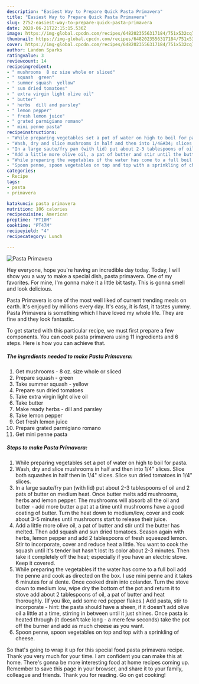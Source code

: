 ```yaml
---
description: "Easiest Way to Prepare Quick Pasta Primavera"
title: "Easiest Way to Prepare Quick Pasta Primavera"
slug: 2752-easiest-way-to-prepare-quick-pasta-primavera
date: 2020-06-21T22:15:15.536Z
image: https://img-global.cpcdn.com/recipes/6482023556317184/751x532cq70/pasta-primavera-recipe-main-photo.jpg
thumbnail: https://img-global.cpcdn.com/recipes/6482023556317184/751x532cq70/pasta-primavera-recipe-main-photo.jpg
cover: https://img-global.cpcdn.com/recipes/6482023556317184/751x532cq70/pasta-primavera-recipe-main-photo.jpg
author: Landon Sparks
ratingvalue: 3
reviewcount: 14
recipeingredient:
- " mushrooms  8 oz size whole or sliced"
- " squash  green"
- " summer squash  yellow"
- " sun dried tomatoes"
- " extra virgin light olive oil"
- " butter"
- " herbs  dill and parsley"
- " lemon pepper"
- " fresh lemon juice"
- " grated parmigiano romano"
- " mini penne pasta"
recipeinstructions:
- "While preparing vegetables set a pot of water on high to boil for pasta."
- "Wash, dry and slice mushrooms in half and then into 1/4&#34; slices. Slice both squashes in half then in 1/4&#34; slices. Slice sun dried tomatoes in 1/4&#34; slices."
- "In a large saute/fry pan (with lid) put about 2-3 tablespoons of oil and 2 pats of butter on medium heat. Once butter melts add mushrooms, herbs and lemon pepper. The mushrooms will absorb all the oil and butter - add more butter a pat at a time until mushrooms have a good coating of butter. Turn the heat down to medium/low, cover and cook about 3-5 minutes until mushrooms start to release their juice."
- "Add a little more olive oil, a pat of butter and stir until the butter has melted.  Then add squash and sun dried tomatoes. Season again with herbs, lemon pepper and add 2 tablespoons of fresh squeezed lemon. Stir to incorporate, cover and reduce heat a little. You want to cook the squash until it&#39;s tender but hasn&#39;t lost its color about 2-3 minutes. Then take it completely off the heat; especially if you have an electric stove. Keep it covered."
- "While preparing the vegetables if the water has come to a full boil add the penne and cook as directed on the box. I use mini penne and it takes 6 minutes for al dente. Once cooked drain into colander.  Turn the stove down to medium low, wipe dry the bottom of the pot and return it to stove add about 2 tablespoons of oil, a pat of butter and heat thoroughly. (If you like, add some red pepper flakes.) Add pasta, stir to incorporate - hint: the pasta should have a sheen, if it doesn&#39;t add olive oil a little at a time, stirring in between until it just shines. Once pasta is heated through (it doesn&#39;t take long - a mere few seconds) take the pot off the burner and add as much cheese as you want."
- "Spoon penne, spoon vegetables on top and top with a sprinkling of cheese."
categories:
- Recipe
tags:
- pasta
- primavera

katakunci: pasta primavera 
nutrition: 106 calories
recipecuisine: American
preptime: "PT10M"
cooktime: "PT47M"
recipeyield: "4"
recipecategory: Lunch

---
```



![Pasta Primavera](https://img-global.cpcdn.com/recipes/6482023556317184/751x532cq70/pasta-primavera-recipe-main-photo.jpg)

Hey everyone, hope you're having an incredible day today. Today, I will show you a way to make a special dish, pasta primavera. One of my favorites. For mine, I'm gonna make it a little bit tasty. This is gonna smell and look delicious.



Pasta Primavera is one of the most well liked of current trending meals on earth. It's enjoyed by millions every day. It's easy, it is fast, it tastes yummy. Pasta Primavera is something which I have loved my whole life. They are fine and they look fantastic.


To get started with this particular recipe, we must first prepare a few components. You can cook pasta primavera using 11 ingredients and 6 steps. Here is how you can achieve that.

<!--inarticleads1-->

##### The ingredients needed to make Pasta Primavera:

1. Get  mushrooms - 8 oz. size whole or sliced
1. Prepare  squash - green
1. Take  summer squash - yellow
1. Prepare  sun dried tomatoes
1. Take  extra virgin light olive oil
1. Take  butter
1. Make ready  herbs - dill and parsley
1. Take  lemon pepper
1. Get  fresh lemon juice
1. Prepare  grated parmigiano romano
1. Get  mini penne pasta




<!--inarticleads2-->

##### Steps to make Pasta Primavera:

1. While preparing vegetables set a pot of water on high to boil for pasta.
1. Wash, dry and slice mushrooms in half and then into 1/4&#34; slices. Slice both squashes in half then in 1/4&#34; slices. Slice sun dried tomatoes in 1/4&#34; slices.
1. In a large saute/fry pan (with lid) put about 2-3 tablespoons of oil and 2 pats of butter on medium heat. Once butter melts add mushrooms, herbs and lemon pepper. The mushrooms will absorb all the oil and butter - add more butter a pat at a time until mushrooms have a good coating of butter. Turn the heat down to medium/low, cover and cook about 3-5 minutes until mushrooms start to release their juice.
1. Add a little more olive oil, a pat of butter and stir until the butter has melted.  Then add squash and sun dried tomatoes. Season again with herbs, lemon pepper and add 2 tablespoons of fresh squeezed lemon. Stir to incorporate, cover and reduce heat a little. You want to cook the squash until it&#39;s tender but hasn&#39;t lost its color about 2-3 minutes. Then take it completely off the heat; especially if you have an electric stove. Keep it covered.
1. While preparing the vegetables if the water has come to a full boil add the penne and cook as directed on the box. I use mini penne and it takes 6 minutes for al dente. Once cooked drain into colander.  Turn the stove down to medium low, wipe dry the bottom of the pot and return it to stove add about 2 tablespoons of oil, a pat of butter and heat thoroughly. (If you like, add some red pepper flakes.) Add pasta, stir to incorporate - hint: the pasta should have a sheen, if it doesn&#39;t add olive oil a little at a time, stirring in between until it just shines. Once pasta is heated through (it doesn&#39;t take long - a mere few seconds) take the pot off the burner and add as much cheese as you want.
1. Spoon penne, spoon vegetables on top and top with a sprinkling of cheese.




So that's going to wrap it up for this special food pasta primavera recipe. Thank you very much for your time. I am confident you can make this at home. There's gonna be more interesting food at home recipes coming up. Remember to save this page in your browser, and share it to your family, colleague and friends. Thank you for reading. Go on get cooking!
